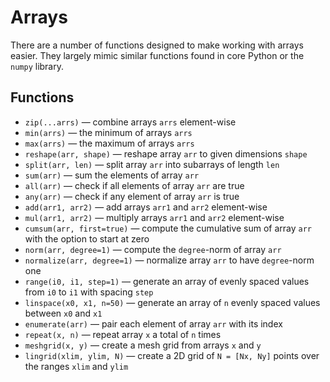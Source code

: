 # Arrays

There are a number of functions designed to make working with arrays easier. They largely mimic similar functions found in core Python or the `numpy` library.

## Functions

- `zip(...arrs)` — combine arrays `arrs` element-wise
- `min(arrs)` — the minimum of arrays `arrs`
- `max(arrs)` — the maximum of arrays `arrs`
- `reshape(arr, shape)` — reshape array `arr` to given dimensions `shape`
- `split(arr, len)` — split array `arr` into subarrays of length `len`
- `sum(arr)` — sum the elements of array `arr`
- `all(arr)` — check if all elements of array `arr` are true
- `any(arr)` — check if any element of array `arr` is true
- `add(arr1, arr2)` — add arrays `arr1` and `arr2` element-wise
- `mul(arr1, arr2)` — multiply arrays `arr1` and `arr2` element-wise
- `cumsum(arr, first=true)` — compute the cumulative sum of array `arr` with the option to start at zero
- `norm(arr, degree=1)` — compute the `degree`-norm of array `arr`
- `normalize(arr, degree=1)` — normalize array `arr` to have `degree`-norm one
- `range(i0, i1, step=1)` — generate an array of evenly spaced values from `i0` to `i1` with spacing `step`
- `linspace(x0, x1, n=50)` — generate an array of `n` evenly spaced values between `x0` and `x1`
- `enumerate(arr)` — pair each element of array `arr` with its index
- `repeat(x, n)` — repeat array `x` a total of `n` times
- `meshgrid(x, y)` — create a mesh grid from arrays `x` and `y`
- `lingrid(xlim, ylim, N)` — create a 2D grid of `N = [Nx, Ny]` points over the ranges `xlim` and `ylim`

